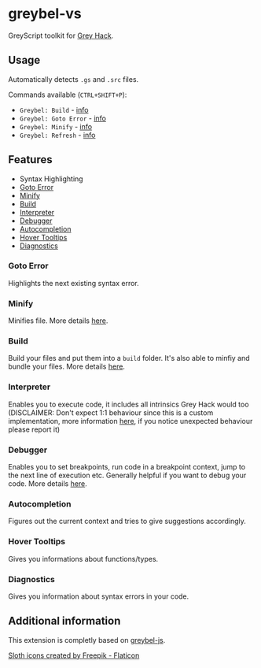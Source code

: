 # greybel-vs

GreyScript toolkit for [Grey Hack](https://greyhackgame.com).

## Usage

Automatically detects `.gs` and `.src` files.

Commands available (`CTRL+SHIFT+P`):
- `Greybel: Build` - [info](#build)
- `Greybel: Goto Error` - [info](#goto-error)
- `Greybel: Minify` - [info](#minify)
- `Greybel: Refresh` - [info](#goto-error)

## Features

- Syntax Highlighting
- [Goto Error](#goto-error)
- [Minify](#minify)
- [Build](#build)
- [Interpreter](#interpreter)
- [Debugger](#debugger)
- [Autocompletion](#autocompletion)
- [Hover Tooltips](#hover-tooltips)
- [Diagnostics](#diagnostics)

### Goto Error

Highlights the next existing syntax error.

### Minify

Minifies file. More details [here](https://github.com/ayecue/greybel-js#features).

### Build

Build your files and put them into a `build` folder. It's also able to minfiy and bundle your files. More details [here](https://github.com/ayecue/greybel-js#transpiler).

### Interpreter

Enables you to execute code, it includes all intrinsics Grey Hack would too (DISCLAIMER: Don't expect 1:1 behaviour since this is a custom implementation, more information [here](https://github.com/ayecue/greybel-js#interpreter), if you notice unexpected behaviour please report it)

### Debugger

Enables you to set breakpoints, run code in a breakpoint context, jump to the next line of execution etc. Generally helpful if you want to debug your code. More details [here](https://github.com/ayecue/greybel-js#debugger).

### Autocompletion

Figures out the current context and tries to give suggestions accordingly.

### Hover Tooltips

Gives you informations about functions/types.

### Diagnostics

Gives you information about syntax errors in your code.

## Additional information

This extension is completly based on [greybel-js](https://github.com/ayecue/greybel-js).

[Sloth icons created by Freepik - Flaticon](https://www.flaticon.com/free-icons/sloth)